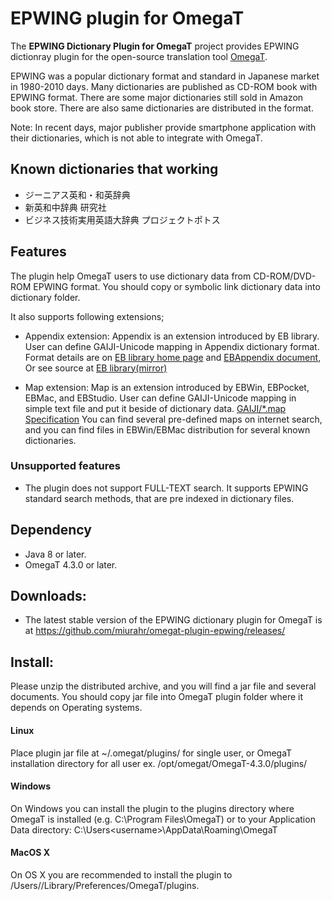 EPWING plugin for OmegaT
========================

The **EPWING Dictionary Plugin for OmegaT** project provides EPWING dictionray plugin
 for the open-source translation tool [OmegaT](http://www.omegat.org/).

EPWING was a popular dictionary format and standard in Japanese market in 1980-2010 days.
Many dictionaries are published as CD-ROM book with EPWING format.
There are some major dictionaries still sold in Amazon book store.
There are also same dictionaries are distributed in the format.

Note: In recent days, major publisher provide smartphone application with their
dictionaries, which is not able to integrate with OmegaT.

## Known dictionaries that working

- ジーニアス英和・和英辞典
- 新英和中辞典 研究社
- ビジネス技術実用英語大辞典 プロジェクトポトス

## Features

The plugin help OmegaT users to use dictionary data from CD-ROM/DVD-ROM EPWING format.
You should copy or symbolic link dictionary data into dictionary folder.

It also supports following extensions;

- Appendix extension: Appendix is an extension introduced by EB library.
  User can define GAIJI-Unicode mapping in Appendix dictionary format.
  Format details are on [EB library home page](http://www.mistys-internet.website/eb/) and
  [EBAppendix document](http://www.mistys-internet.website/eb/doc/ebappendix.html), Or
  see source at [EB library(mirror)](https://github.com/jokester/eb)
  
- Map extension: Map is an extension introduced by EBWin, EBPocket, EBMac, and EBStudio.
  User can define GAIJI-Unicode mapping in simple text file and put it beside of dictionary data.
  [GAIJI/*.map Specification](http://ebstudio.info/manual/EBPocket/0_0_4_4.html)
  You can find several pre-defined maps on internet search, and you can find files in EBWin/EBMac
  distribution for several known dictionaries.

### Unsupported features

- The plugin does not support FULL-TEXT search. It supports EPWING standard search methods,
  that are pre indexed in dictionary files.

## Dependency

* Java 8 or later.
* OmegaT 4.3.0 or later.

## Downloads:

* The latest stable version of the EPWING dictionary plugin 
for OmegaT is at https://github.com/miurahr/omegat-plugin-epwing/releases/

## Install:

Please unzip the distributed archive, and you will find a jar file and
several documents. You should copy jar file into OmegaT plugin folder where
it depends on Operating systems. 

#### Linux

Place plugin jar file at ~/.omegat/plugins/ for single user,  or OmegaT installation directory for all user
ex. /opt/omegat/OmegaT-4.3.0/plugins/ 

#### Windows

On Windows you can install the plugin to the plugins directory 
where OmegaT is installed (e.g. C:\Program Files\OmegaT) or to your Application Data directory:
C:\Users\<username>\AppData\Roaming\OmegaT

#### MacOS X

On OS X you are recommended to install the plugin to /Users/<username>/Library/Preferences/OmegaT/plugins. 
